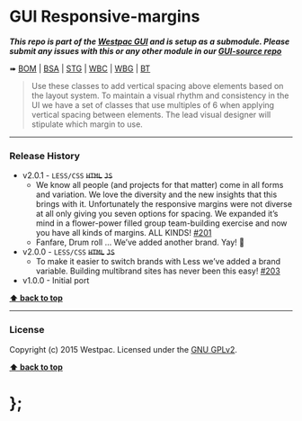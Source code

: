 GUI Responsive-margins
======================

***This repo is part of the [Westpac GUI](http://gel.westpacgroup.com.au/GUI/) and is setup as a submodule. Please submit any issues with this or any other
module in our [GUI-source repo](https://github.com/WestpacCXTeam/GUI-source/issues)***

➠
[BOM](http://westpaccxteam.github.io/GUI-responsive-margins/tests/BOM/) |
[BSA](http://westpaccxteam.github.io/GUI-responsive-margins/tests/BSA/) |
[STG](http://westpaccxteam.github.io/GUI-responsive-margins/tests/STG/) |
[WBC](http://westpaccxteam.github.io/GUI-responsive-margins/tests/WBC/) |
[WBG](http://westpaccxteam.github.io/GUI-responsive-margins/tests/WBG/) |
[BT](http://westpaccxteam.github.io/GUI-responsive-margins/tests/BT/)

> Use these classes to add vertical spacing above elements based on the layout system. To maintain a visual rhythm and consistency in the UI we have a set of
> classes that use multiples of 6 when applying vertical spacing between elements. The lead visual designer will stipulate which margin to use.

----------------------------------------------------------------------------------------------------------------------------------------------------------------


### Release History

* v2.0.1 - `LESS/CSS` ~~`HTML`~~ ~~`JS`~~
	* We know all people (and projects for that matter) come in all forms and variation. We love the diversity and the new insights that this brings with it.
		Unfortunately the responsive margins were not diverse at all only giving you seven options for spacing. We expanded it’s mind in a flower-power filled
		group team-building exercise and now you have all kinds of margins. ALL KINDS!
		[#201](https://github.com/WestpacCXTeam/GUI-source/issues/201)
	* Fanfare, Drum roll … We’ve added another brand. Yay! :clap:
* v2.0.0 - `LESS/CSS` ~~`HTML`~~ ~~`JS`~~
	* To make it easier to switch brands with Less we’ve added a brand variable. Building multibrand sites has never been this easy!
		[#203](https://github.com/WestpacCXTeam/GUI-source/issues/203)
* v1.0.0 - Initial port

**[⬆ back to top](#content)**


----------------------------------------------------------------------------------------------------------------------------------------------------------------


### License

Copyright (c) 2015 Westpac. Licensed under the [GNU GPLv2](https://raw.githubusercontent.com/WestpacCXTeam/GUI-responsive-margins/master/LICENSE).

**[⬆ back to top](#content)**

# };